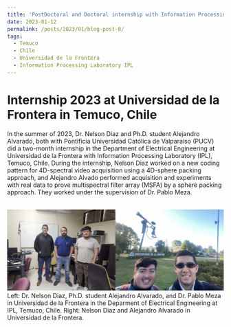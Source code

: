 ```yaml
---
title: 'PostDoctoral and Doctoral internship with Information Processing Laboratory in Temuco, Chile'
date: 2023-01-12
permalink: /posts/2023/01/blog-post-8/
tags:
  - Temuco
  - Chile
  - Universidad de la Frontera
  - Information Processing Laboratory IPL
---
```


Internship 2023 at Universidad de la Frontera in Temuco, Chile
======

In the summer of 2023, Dr. Nelson Diaz and Ph.D. student Alejandro Alvarado, both with Pontificia Universidad Católica de Valparaíso (PUCV) did a two-month internship in the Department of Electrical Engineering at Universidad de la Frontera with Information Processing Laboratory (IPL), Temuco, Chile. During the internship, Nelson Diaz worked on a new coding pattern for 4D-spectral video acquisition using a 4D-sphere packing approach, and Alejandro Alvado performed acquisition and experiments with real data to prove multispectral filter array (MSFA) by a sphere packing approach. They worked under the supervision of Dr. Pablo Meza.



<br/><img src='/images/internship2023.jpg'>
Left: Dr. Nelson Diaz, Ph.D. student Alejandro Alvarado, and Dr. Pablo Meza in Universidad de la Frontera in the Deparment of Electrical Engineering at IPL, Temuco, Chile. Right: Nelson Diaz and Alejandro Alvarado in Universidad de la Frontera.
